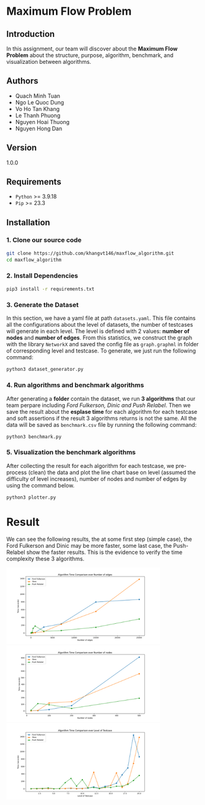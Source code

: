 # Maximum Flow Problem

## Introduction
In this assignment, our team will discover about the **Maximum Flow Problem** about the structure, purpose, algorithm, benchmark, and visualization between algorithms.

## Authors 
- Quach Minh Tuan
- Ngo Le Quoc Dung
- Vo Ho Tan Khang
- Le Thanh Phuong
- Nguyen Hoai Thuong
- Nguyen Hong Dan


## Version
1.0.0

## Requirements
+ `Python` >= 3.9.18
+ `Pip` >= 23.3


## Installation
### 1. Clone our source code
```sh
git clone https://github.com/khangvt146/maxflow_algorithm.git
cd maxflow_algorithm
```

### 2. Install Dependencies
```sh
pip3 install -r requirements.txt
```

### 3. Generate the Dataset
In this section, we have a yaml file at path `datasets.yaml`. This file contains all the configurations about the level of datasets, the number of testcases will generate in each level. The level is defined with 2 values: **number of nodes** and **number of edges**. From this statistics, we construct the graph with the library `NetworkX` and saved the config file as `graph.graphml` in folder of corresponding level and testcase. To generate, we just run the following command:
```sh
python3 dataset_generator.py
```

### 4. Run algorithms and benchmark algorithms
After generating a **folder** contain the dataset, we run **3 algorithms** that our team perpare including *Ford Fulkerson, Dinic and Push Relabel*. Then we save the result about the **esplase time** for each algorithm for each testcase and soft assertions if the result 3 algorithms returns is not the same. All the data will be saved as `benchmark.csv` file by running the following command:
```sh
python3 benchmark.py
```

### 5. Visualization the benchmark algorithms
After collecting the result for each algorithm for each testcase, we pre-process (clean) the data and plot the line chart base on level (assumed the difficulty of level increases), number of nodes and number of edges by using the command below.
```sh
python3 plotter.py
```

# Result
We can see the following results, the at some first step (simple case), the Ford Fulkerson and Dinic may be more faster, some last case, the Push-Relabel show the faster results. This is the evidence to verify the time complexity these 3 algorithms.
<p float="left">
  <img src="/plot_edge_standard.png" width="400" />
  <img src="/plot_node_standard.png" width="400" /> 
  <img src="/plot_level_standard.png" width="400" />
</p>
